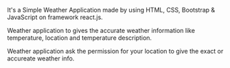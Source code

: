 
It's a Simple Weather Application made by using HTML, CSS, Bootstrap & JavaScript on framework react.js.

Weather application to gives the accurate weather information like temperature, location and temperature description.

Weather application ask the permission for your location to give the exact or accureate weather info.
